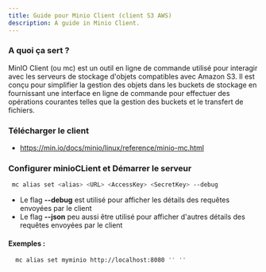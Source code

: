 ```yaml
---
title: Guide pour Minio Client (client S3 AWS)
description: A guide in Minio Client.
---
```


### A quoi ça sert ?
MinIO Client (ou mc) est un outil en ligne de commande utilisé pour interagir avec les serveurs de stockage d'objets compatibles avec Amazon S3. Il est conçu pour simplifier la gestion des objets dans les buckets de stockage en fournissant une interface en ligne de commande pour effectuer des opérations courantes telles que la gestion des buckets et le transfert de fichiers.

### Télécharger le client
- https://min.io/docs/minio/linux/reference/minio-mc.html
### Configurer minioCLient et Démarrer le serveur 
```bash
 mc alias set <alias> <URL> <AccessKey> <SecretKey> --debug
```
- Le flag  **--debug** est utilisé pour afficher les détails des requêtes envoyées par le client
- Le flag  **--json** peu aussi être utilisé pour afficher d'autres détails des requêtes envoyées par le client

#### **Exemples** :
```bash
  mc alias set myminio http://localhost:8080 '' ''
  ```